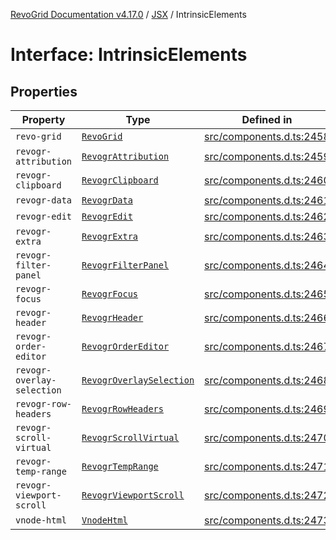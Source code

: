 [RevoGrid Documentation v4.17.0](README.md) / [JSX](Namespace.JSX.md) / IntrinsicElements

# Interface: IntrinsicElements

## Properties

| Property | Type | Defined in |
| ------ | ------ | ------ |
| `revo-grid` | [`RevoGrid`](JSX.Interface.RevoGrid.md) | [src/components.d.ts:2458](https://github.com/revolist/revogrid/blob/4911b401b4ed4a1ad4f684e9c38c48b1c7ad2346/src/components.d.ts#L2458) |
| `revogr-attribution` | [`RevogrAttribution`](JSX.Interface.RevogrAttribution.md) | [src/components.d.ts:2459](https://github.com/revolist/revogrid/blob/4911b401b4ed4a1ad4f684e9c38c48b1c7ad2346/src/components.d.ts#L2459) |
| `revogr-clipboard` | [`RevogrClipboard`](JSX.Interface.RevogrClipboard.md) | [src/components.d.ts:2460](https://github.com/revolist/revogrid/blob/4911b401b4ed4a1ad4f684e9c38c48b1c7ad2346/src/components.d.ts#L2460) |
| `revogr-data` | [`RevogrData`](JSX.Interface.RevogrData.md) | [src/components.d.ts:2461](https://github.com/revolist/revogrid/blob/4911b401b4ed4a1ad4f684e9c38c48b1c7ad2346/src/components.d.ts#L2461) |
| `revogr-edit` | [`RevogrEdit`](JSX.Interface.RevogrEdit.md) | [src/components.d.ts:2462](https://github.com/revolist/revogrid/blob/4911b401b4ed4a1ad4f684e9c38c48b1c7ad2346/src/components.d.ts#L2462) |
| `revogr-extra` | [`RevogrExtra`](JSX.Interface.RevogrExtra.md) | [src/components.d.ts:2463](https://github.com/revolist/revogrid/blob/4911b401b4ed4a1ad4f684e9c38c48b1c7ad2346/src/components.d.ts#L2463) |
| `revogr-filter-panel` | [`RevogrFilterPanel`](JSX.Interface.RevogrFilterPanel.md) | [src/components.d.ts:2464](https://github.com/revolist/revogrid/blob/4911b401b4ed4a1ad4f684e9c38c48b1c7ad2346/src/components.d.ts#L2464) |
| `revogr-focus` | [`RevogrFocus`](JSX.Interface.RevogrFocus.md) | [src/components.d.ts:2465](https://github.com/revolist/revogrid/blob/4911b401b4ed4a1ad4f684e9c38c48b1c7ad2346/src/components.d.ts#L2465) |
| `revogr-header` | [`RevogrHeader`](JSX.Interface.RevogrHeader.md) | [src/components.d.ts:2466](https://github.com/revolist/revogrid/blob/4911b401b4ed4a1ad4f684e9c38c48b1c7ad2346/src/components.d.ts#L2466) |
| `revogr-order-editor` | [`RevogrOrderEditor`](JSX.Interface.RevogrOrderEditor.md) | [src/components.d.ts:2467](https://github.com/revolist/revogrid/blob/4911b401b4ed4a1ad4f684e9c38c48b1c7ad2346/src/components.d.ts#L2467) |
| `revogr-overlay-selection` | [`RevogrOverlaySelection`](JSX.Interface.RevogrOverlaySelection.md) | [src/components.d.ts:2468](https://github.com/revolist/revogrid/blob/4911b401b4ed4a1ad4f684e9c38c48b1c7ad2346/src/components.d.ts#L2468) |
| `revogr-row-headers` | [`RevogrRowHeaders`](JSX.Interface.RevogrRowHeaders.md) | [src/components.d.ts:2469](https://github.com/revolist/revogrid/blob/4911b401b4ed4a1ad4f684e9c38c48b1c7ad2346/src/components.d.ts#L2469) |
| `revogr-scroll-virtual` | [`RevogrScrollVirtual`](JSX.Interface.RevogrScrollVirtual.md) | [src/components.d.ts:2470](https://github.com/revolist/revogrid/blob/4911b401b4ed4a1ad4f684e9c38c48b1c7ad2346/src/components.d.ts#L2470) |
| `revogr-temp-range` | [`RevogrTempRange`](JSX.Interface.RevogrTempRange.md) | [src/components.d.ts:2471](https://github.com/revolist/revogrid/blob/4911b401b4ed4a1ad4f684e9c38c48b1c7ad2346/src/components.d.ts#L2471) |
| `revogr-viewport-scroll` | [`RevogrViewportScroll`](JSX.Interface.RevogrViewportScroll.md) | [src/components.d.ts:2472](https://github.com/revolist/revogrid/blob/4911b401b4ed4a1ad4f684e9c38c48b1c7ad2346/src/components.d.ts#L2472) |
| `vnode-html` | [`VnodeHtml`](JSX.Interface.VnodeHtml.md) | [src/components.d.ts:2473](https://github.com/revolist/revogrid/blob/4911b401b4ed4a1ad4f684e9c38c48b1c7ad2346/src/components.d.ts#L2473) |
